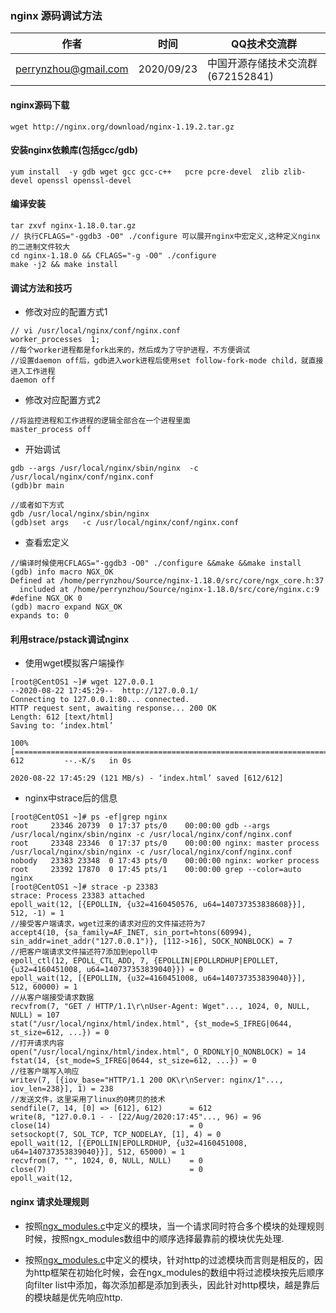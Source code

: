 ### nginx 源码调试方法

| 作者 | 时间 |QQ技术交流群 |
| ------ | ------ |------ |
| perrynzhou@gmail.com |2020/09/23 |中国开源存储技术交流群(672152841) ||


#### nginx源码下载

```
wget http://nginx.org/download/nginx-1.19.2.tar.gz
```

#### 安装nginx依赖库(包括gcc/gdb)

```
yum install  -y gdb wget gcc gcc-c++   pcre pcre-devel  zlib zlib-devel openssl openssl-devel
```

#### 编译安装

```
tar zxvf nginx-1.18.0.tar.gz
// 执行CFLAGS="-ggdb3 -O0" ./configure 可以展开nginx中宏定义,这种定义nginx的二进制文件较大
cd nginx-1.18.0 && CFLAGS="-g -O0" ./configure
make -j2 && make install
```


#### 调试方法和技巧

- 修改对应的配置方式1
  
```
// vi /usr/local/nginx/conf/nginx.conf
worker_processes  1;
//每个worker进程都是fork出来的，然后成为了守护进程，不方便调试
//设置daemon off后，gdb进入work进程后使用set follow-fork-mode child，就直接进入工作进程
daemon off

```
- 修改对应配置方式2

```
//将监控进程和工作进程的逻辑全部合在一个进程里面
master_process off
```

- 开始调试

```
gdb --args /usr/local/nginx/sbin/nginx  -c /usr/local/nginx/conf/nginx.conf
(gdb)br main

//或者如下方式
gdb /usr/local/nginx/sbin/nginx  
(gdb)set args   -c /usr/local/nginx/conf/nginx.conf
```
- 查看宏定义
```
//编译时候使用CFLAGS="-ggdb3 -O0" ./configure &&make &&make install
(gdb) info macro NGX_OK
Defined at /home/perrynzhou/Source/nginx-1.18.0/src/core/ngx_core.h:37
  included at /home/perrynzhou/Source/nginx-1.18.0/src/core/nginx.c:9
#define NGX_OK 0
(gdb) macro expand NGX_OK
expands to: 0
```
#### 利用strace/pstack调试nginx

- 使用wget模拟客户端操作
```
[root@CentOS1 ~]# wget 127.0.0.1
--2020-08-22 17:45:29--  http://127.0.0.1/
Connecting to 127.0.0.1:80... connected.
HTTP request sent, awaiting response... 200 OK
Length: 612 [text/html]
Saving to: ‘index.html’

100%[================================================================================================================================>] 612         --.-K/s   in 0s      

2020-08-22 17:45:29 (121 MB/s) - ‘index.html’ saved [612/612]
```
- nginx中strace后的信息
```
[root@CentOS1 ~]# ps -ef|grep nginx
root     23346 20739  0 17:37 pts/0    00:00:00 gdb --args /usr/local/nginx/sbin/nginx -c /usr/local/nginx/conf/nginx.conf
root     23348 23346  0 17:37 pts/0    00:00:00 nginx: master process /usr/local/nginx/sbin/nginx -c /usr/local/nginx/conf/nginx.conf
nobody   23383 23348  0 17:43 pts/0    00:00:00 nginx: worker process
root     23392 17870  0 17:45 pts/1    00:00:00 grep --color=auto nginx
[root@CentOS1 ~]# strace -p 23383
strace: Process 23383 attached
epoll_wait(12, [{EPOLLIN, {u32=4160450576, u64=140737353838608}}], 512, -1) = 1
//接受客户端请求，wget过来的请求对应的文件描述符为7
accept4(10, {sa_family=AF_INET, sin_port=htons(60994), sin_addr=inet_addr("127.0.0.1")}, [112->16], SOCK_NONBLOCK) = 7
//把客户端请求文件描述符7添加到epoll中
epoll_ctl(12, EPOLL_CTL_ADD, 7, {EPOLLIN|EPOLLRDHUP|EPOLLET, {u32=4160451008, u64=140737353839040}}) = 0
epoll_wait(12, [{EPOLLIN, {u32=4160451008, u64=140737353839040}}], 512, 60000) = 1
//从客户端接受请求数据
recvfrom(7, "GET / HTTP/1.1\r\nUser-Agent: Wget"..., 1024, 0, NULL, NULL) = 107
stat("/usr/local/nginx/html/index.html", {st_mode=S_IFREG|0644, st_size=612, ...}) = 0
//打开请求内容
open("/usr/local/nginx/html/index.html", O_RDONLY|O_NONBLOCK) = 14
fstat(14, {st_mode=S_IFREG|0644, st_size=612, ...}) = 0
//往客户端写入响应
writev(7, [{iov_base="HTTP/1.1 200 OK\r\nServer: nginx/1"..., iov_len=238}], 1) = 238
//发送文件，这里采用了linux的0拷贝的技术
sendfile(7, 14, [0] => [612], 612)      = 612
write(8, "127.0.0.1 - - [22/Aug/2020:17:45"..., 96) = 96
close(14)                               = 0
setsockopt(7, SOL_TCP, TCP_NODELAY, [1], 4) = 0
epoll_wait(12, [{EPOLLIN|EPOLLRDHUP, {u32=4160451008, u64=140737353839040}}], 512, 65000) = 1
recvfrom(7, "", 1024, 0, NULL, NULL)    = 0
close(7)                                = 0
epoll_wait(12, 
```




#### nginx 请求处理规则

- 按照[ngx_modules.c](./document/nginx-1.19.2ngx_modules.c)中定义的模块，当一个请求同时符合多个模块的处理规则时候，按照ngx_modules数组中的顺序选择最靠前的模块优先处理.

- 按照[ngx_modules.c](./document/nginx-1.19.2/ngx_modules.c)中定义的模块，针对http的过滤模块而言则是相反的，因为http框架在初始化时候，会在ngx_modules的数组中将过滤模块按先后顺序向filter list中添加，每次添加都是添加到表头，因此针对http模块，越是靠后的模块越是优先响应http.
